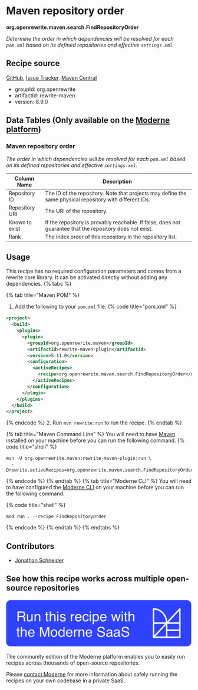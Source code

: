 # Maven repository order

**org.openrewrite.maven.search.FindRepositoryOrder**

_Determine the order in which dependencies will be resolved for each `pom.xml` based on its defined repositories and effective `settings.xml`._

## Recipe source

[GitHub](https://github.com/openrewrite/rewrite/blob/main/rewrite-maven/src/main/java/org/openrewrite/maven/search/FindRepositoryOrder.java), [Issue Tracker](https://github.com/openrewrite/rewrite/issues), [Maven Central](https://central.sonatype.com/artifact/org.openrewrite/rewrite-maven/8.9.0/jar)

* groupId: org.openrewrite
* artifactId: rewrite-maven
* version: 8.9.0

## Data Tables (Only available on the [Moderne platform](https://app.moderne.io/))

### Maven repository order

_The order in which dependencies will be resolved for each `pom.xml` based on its defined repositories and effective `settings.xml`._

| Column Name | Description |
| ----------- | ----------- |
| Repository ID | The ID of the repository. Note that projects may define the same physical repository with different IDs. |
| Repository URI | The URI of the repository. |
| Known to exist | If the repository is provably reachable. If false, does not guarantee that the repository does not exist. |
| Rank | The index order of this repository in the repository list. |


## Usage

This recipe has no required configuration parameters and comes from a rewrite core library. It can be activated directly without adding any dependencies.
{% tabs %}

{% tab title="Maven POM" %}
1. Add the following to your `pom.xml` file:
{% code title="pom.xml" %}
```xml
<project>
  <build>
    <plugins>
      <plugin>
        <groupId>org.openrewrite.maven</groupId>
        <artifactId>rewrite-maven-plugin</artifactId>
        <version>5.11.0</version>
        <configuration>
          <activeRecipes>
            <recipe>org.openrewrite.maven.search.FindRepositoryOrder</recipe>
          </activeRecipes>
        </configuration>
      </plugin>
    </plugins>
  </build>
</project>
```
{% endcode %}
2. Run `mvn rewrite:run` to run the recipe.
{% endtab %}

{% tab title="Maven Command Line" %}
You will need to have [Maven](https://maven.apache.org/download.cgi) installed on your machine before you can run the following command.
{% code title="shell" %}
```shell
mvn -U org.openrewrite.maven:rewrite-maven-plugin:run \
  -Drewrite.activeRecipes=org.openrewrite.maven.search.FindRepositoryOrder
```
{% endcode %}
{% endtab %}
{% tab title="Moderne CLI" %}
You will need to have configured the [Moderne CLI](https://docs.moderne.io/moderne-cli/cli-intro) on your machine before you can run the following command.

{% code title="shell" %}
```shell
mod run . --recipe FindRepositoryOrder
```
{% endcode %}
{% endtab %}
{% endtabs %}

## Contributors
* [Jonathan Schneider](mailto:jkschneider@gmail.com)


## See how this recipe works across multiple open-source repositories

[![Moderne Link Image](/.gitbook/assets/ModerneRecipeButton.png)](https://app.moderne.io/recipes/org.openrewrite.maven.search.FindRepositoryOrder)

The community edition of the Moderne platform enables you to easily run recipes across thousands of open-source repositories.

Please [contact Moderne](https://moderne.io/product) for more information about safely running the recipes on your own codebase in a private SaaS.
